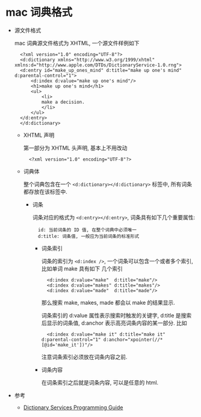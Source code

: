 # mac 词典格式

- 源文件格式

    mac 词典源文件格式为 XHTML, 一个源文件样例如下

        <?xml version="1.0" encoding="UTF-8"?>
        <d:dictionary xmlns="http://www.w3.org/1999/xhtml" xmlns:d="http://www.apple.com/DTDs/DictionaryService-1.0.rng">
        <d:entry id="make_up_ones_mind" d:title="make up one's mind" d:parental-control="1">
            <d:index d:value="make up one's mind"/>
            <h1>make up one's mind</h1>
            <ul>
                <li>
                make a decision.
                </li>
            </ul>
        </d:entry>
        </d:dictionary>

    - XHTML 声明

        第一部分为 XHTML 头声明, 基本上不用改动

            <?xml version="1.0" encoding="UTF-8"?>

    - 词典体

        整个词典包含在一个 `<d:dictionary></d:dictionary>` 标签中, 所有词条都存放在该标签中.

        - 词条

            词条对应的格式为 `<d:entry></d:entry>`, 词条具有如下几个重要属性:

                id: 当前词条的 ID 值, 在整个词典中必须唯一
                d:title: 词条值, 一般应为当前词条的标准形式

            - 词条索引

                词条的索引为 `<d:index />`, 一个词条可以包含一个或者多个索引, 比如单词 make 具有如下
                几个索引

                    <d:index d:value="make"  d:title="make"/>
                    <d:index d:value="makes" d:title="makes"/>
                    <d:index d:value="made"  d:title="made"/>

                那么搜索 make, makes, made 都会以 make 的结果显示.

                词条索引的 d:value 属性表示搜索时触发的关键字, d:title 是搜索后显示的词条值,
                d:anchor 表示高亮词条内容的某一部分. 比如

                    <d:index d:value="make it" d:title="make it" d:parental-control="1" d:anchor="xpointer(//*[@id='make_it'])"/>

                注意词条索引必须放在词条内容之前.

            - 词条内容

                在词条索引之后就是词条内容, 可以是任意的 html.

- 参考

    - [Dictionary Services Programming Guide](https://developer.apple.com/library/archive/documentation/UserExperience/Conceptual/DictionaryServicesProgGuide/Introduction/Introduction.html#//apple_ref/doc/uid/TP40006152-CH1-SW1)
